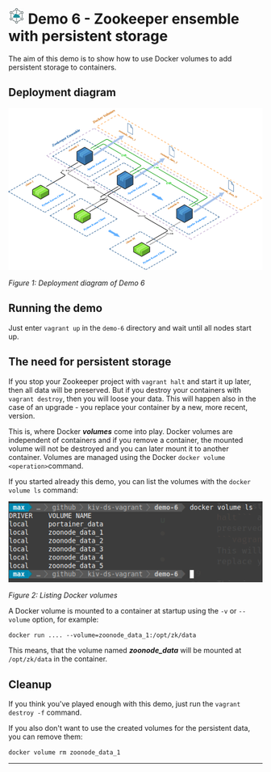 # ![DS Logo](../images/icon-32-ds.png) Demo 6 - Zookeeper ensemble with persistent storage

The aim of this demo is to show how to use Docker volumes to add persistent storage to containers.


## Deployment diagram

![Demo 6 deployment diagram](images/demo-6-deployment.png)

*Figure 1: Deployment diagram of Demo 6*

## Running the demo

Just enter `vagrant up` in the `demo-6` directory and wait until all nodes start up.

## The need for persistent storage

If you stop your Zookeeper project with ```vagrant halt``` and start it up later, then all data will be preserved. But if you destroy your containers with ```vagrant destroy```, then you will loose your data. This will happen also in the case of an upgrade - you replace your container by a new, more recent, version.

This is, where Docker ***volumes*** come into play. Docker volumes are independent of containers and if you remove a container, the mounted volume will not be destroyed and you can later mount it to another container. Volumes are managed using the Docker ```docker volume <operation>```command.

If you started already this demo, you can list the volumes with the ```docker volume ls``` command:

![Demo 6 - Docker volumes](images/demo-6-volumes.png)

*Figure 2: Listing Docker volumes*

A Docker volume is mounted to a container at startup using the ```-v``` or ```--volume``` option, for example:
```
docker run .... --volume=zoonode_data_1:/opt/zk/data
```
This means, that the volume named ***zoonode_data*** will be mounted at ```/opt/zk/data``` in the container.

 ## Cleanup

 If you think you've played enough with this demo, just run the `vagrant destroy -f` command.

 If you also don't want to use the created volumes for the persistent data, you can remove them:
 ```
 docker volume rm zoonode_data_1
 ```
 

---